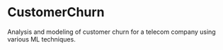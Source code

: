 # CustomerChurn
Analysis and modeling of customer churn for a telecom company using various ML techniques. 

